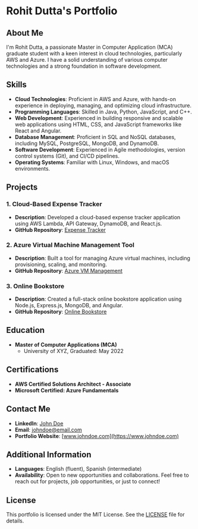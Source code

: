 # Rohit Dutta's Portfolio

## About Me

I'm Rohit Dutta, a passionate Master in Computer Application (MCA) graduate student with a keen interest in cloud technologies, particularly AWS and Azure. I have a solid understanding of various computer technologies and a strong foundation in software development.

## Skills

- **Cloud Technologies**: Proficient in AWS and Azure, with hands-on experience in deploying, managing, and optimizing cloud infrastructure.
- **Programming Languages**: Skilled in Java, Python, JavaScript, and C++.
- **Web Development**: Experienced in building responsive and scalable web applications using HTML, CSS, and JavaScript frameworks like React and Angular.
- **Database Management**: Proficient in SQL and NoSQL databases, including MySQL, PostgreSQL, MongoDB, and DynamoDB.
- **Software Development**: Experienced in Agile methodologies, version control systems (Git), and CI/CD pipelines.
- **Operating Systems**: Familiar with Linux, Windows, and macOS environments.

## Projects

### 1. Cloud-Based Expense Tracker
- **Description**: Developed a cloud-based expense tracker application using AWS Lambda, API Gateway, DynamoDB, and React.js.
- **GitHub Repository**: [Expense Tracker](https://github.com/johndoe/expense-tracker)

### 2. Azure Virtual Machine Management Tool
- **Description**: Built a tool for managing Azure virtual machines, including provisioning, scaling, and monitoring.
- **GitHub Repository**: [Azure VM Management](https://github.com/johndoe/azure-vm-management)

### 3. Online Bookstore
- **Description**: Created a full-stack online bookstore application using Node.js, Express.js, MongoDB, and Angular.
- **GitHub Repository**: [Online Bookstore](https://github.com/johndoe/online-bookstore)

## Education

- **Master of Computer Applications (MCA)**
  - University of XYZ, Graduated: May 2022

## Certifications

- **AWS Certified Solutions Architect - Associate**
- **Microsoft Certified: Azure Fundamentals**

## Contact Me

- **LinkedIn**: [John Doe](https://www.linkedin.com/in/johndoe)
- **Email**: johndoe@email.com
- **Portfolio Website**: [www.johndoe.com](https://www.johndoe.com)

## Additional Information

- **Languages**: English (fluent), Spanish (intermediate)
- **Availability**: Open to new opportunities and collaborations. Feel free to reach out for projects, job opportunities, or just to connect!

## License

This portfolio is licensed under the MIT License. See the [LICENSE](LICENSE) file for details.
